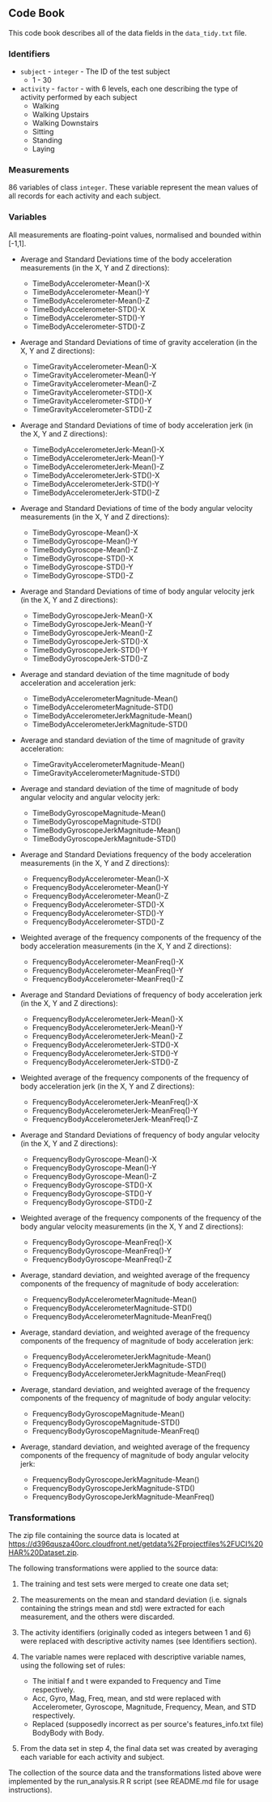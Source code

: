 ## Code Book

This code book describes all of the data fields in the `data_tidy.txt` file.


### Identifiers

 - `subject` - `integer` - The ID of the test subject
   - 1 - 30
 - `activity` - `factor` - with 6 levels, each one describing the type of activity performed by each subject
   - Walking
   - Walking Upstairs
   - Walking Downstairs
   - Sitting
   - Standing
   - Laying
 
### Measurements
 
 86 variables of class `integer`.
 These variable represent the mean values of all records for each activity and each subject.

### Variables 
All measurements are floating-point values, normalised and bounded within [-1,1].

* Average and Standard Deviations time of the body acceleration measurements (in the X, Y and Z directions):
     * TimeBodyAccelerometer-Mean()-X	
     * TimeBodyAccelerometer-Mean()-Y	
     * TimeBodyAccelerometer-Mean()-Z
     * TimeBodyAccelerometer-STD()-X
     * TimeBodyAccelerometer-STD()-Y
     * TimeBodyAccelerometer-STD()-Z

* Average and Standard Deviations of time of gravity acceleration (in the X, Y and Z directions):
    * TimeGravityAccelerometer-Mean()-X
    * TimeGravityAccelerometer-Mean()-Y
    * TimeGravityAccelerometer-Mean()-Z
    * TimeGravityAccelerometer-STD()-X
    * TimeGravityAccelerometer-STD()-Y
    * TimeGravityAccelerometer-STD()-Z

* Average and Standard Deviations of time of body acceleration jerk (in the X, Y and Z directions):
    * TimeBodyAccelerometerJerk-Mean()-X
    * TimeBodyAccelerometerJerk-Mean()-Y
    * TimeBodyAccelerometerJerk-Mean()-Z
    * TimeBodyAccelerometerJerk-STD()-X
    * TimeBodyAccelerometerJerk-STD()-Y
    * TimeBodyAccelerometerJerk-STD()-Z

* Average and Standard Deviations of time of the body angular velocity  measurements (in the X, Y and Z directions):
    * TimeBodyGyroscope-Mean()-X
    * TimeBodyGyroscope-Mean()-Y
    * TimeBodyGyroscope-Mean()-Z
    * TimeBodyGyroscope-STD()-X
    * TimeBodyGyroscope-STD()-Y
    * TimeBodyGyroscope-STD()-Z

* Average and Standard Deviations of time of body angular velocity jerk (in the X, Y and Z directions):
    * TimeBodyGyroscopeJerk-Mean()-X
    * TimeBodyGyroscopeJerk-Mean()-Y
    * TimeBodyGyroscopeJerk-Mean()-Z
    * TimeBodyGyroscopeJerk-STD()-X
    * TimeBodyGyroscopeJerk-STD()-Y
    * TimeBodyGyroscopeJerk-STD()-Z

* Average and standard deviation of the time magnitude of body acceleration and acceleration jerk:
    * TimeBodyAccelerometerMagnitude-Mean()
    * TimeBodyAccelerometerMagnitude-STD()
    * TimeBodyAccelerometerJerkMagnitude-Mean()
    * TimeBodyAccelerometerJerkMagnitude-STD()

* Average and standard deviation of the time of magnitude of gravity acceleration:
    * TimeGravityAccelerometerMagnitude-Mean()
    * TimeGravityAccelerometerMagnitude-STD()

* Average and standard deviation of the time of magnitude of body angular velocity and angular velocity jerk:
    * TimeBodyGyroscopeMagnitude-Mean()
    * TimeBodyGyroscopeMagnitude-STD()
    * TimeBodyGyroscopeJerkMagnitude-Mean()
    * TimeBodyGyroscopeJerkMagnitude-STD()

* Average and Standard Deviations frequency of the body acceleration measurements (in the X, Y and Z directions):
    * FrequencyBodyAccelerometer-Mean()-X
    * FrequencyBodyAccelerometer-Mean()-Y
    * FrequencyBodyAccelerometer-Mean()-Z
    * FrequencyBodyAccelerometer-STD()-X
    * FrequencyBodyAccelerometer-STD()-Y
    * FrequencyBodyAccelerometer-STD()-Z

* Weighted average of the frequency components of the frequency of the body acceleration measurements (in the X, Y and Z directions):
    * FrequencyBodyAccelerometer-MeanFreq()-X
    * FrequencyBodyAccelerometer-MeanFreq()-Y
    * FrequencyBodyAccelerometer-MeanFreq()-Z

* Average and Standard Deviations of frequency of body acceleration jerk (in the X, Y and Z directions):
    * FrequencyBodyAccelerometerJerk-Mean()-X
    * FrequencyBodyAccelerometerJerk-Mean()-Y
    * FrequencyBodyAccelerometerJerk-Mean()-Z
    * FrequencyBodyAccelerometerJerk-STD()-X
    * FrequencyBodyAccelerometerJerk-STD()-Y
    * FrequencyBodyAccelerometerJerk-STD()-Z

* Weighted average of the frequency components of the frequency of body acceleration jerk (in the X, Y and Z directions):
    * FrequencyBodyAccelerometerJerk-MeanFreq()-X
    * FrequencyBodyAccelerometerJerk-MeanFreq()-Y
    * FrequencyBodyAccelerometerJerk-MeanFreq()-Z

* Average and Standard Deviations of frequency of body angular velocity (in the X, Y and Z directions):
    * FrequencyBodyGyroscope-Mean()-X
    * FrequencyBodyGyroscope-Mean()-Y
    * FrequencyBodyGyroscope-Mean()-Z
    * FrequencyBodyGyroscope-STD()-X
    * FrequencyBodyGyroscope-STD()-Y
    * FrequencyBodyGyroscope-STD()-Z

* Weighted average of the frequency components of the frequency of the body angular velocity measurements (in the X, Y and Z directions):
    * FrequencyBodyGyroscope-MeanFreq()-X
    * FrequencyBodyGyroscope-MeanFreq()-Y
    * FrequencyBodyGyroscope-MeanFreq()-Z

* Average, standard deviation, and weighted average of the frequency components of the frequency of magnitude of body acceleration:
    * FrequencyBodyAccelerometerMagnitude-Mean()
    * FrequencyBodyAccelerometerMagnitude-STD()
    * FrequencyBodyAccelerometerMagnitude-MeanFreq()

* Average, standard deviation, and weighted average of the frequency components of the frequency of magnitude of body acceleration jerk:
    * FrequencyBodyAccelerometerJerkMagnitude-Mean()
    * FrequencyBodyAccelerometerJerkMagnitude-STD()
    * FrequencyBodyAccelerometerJerkMagnitude-MeanFreq()

* Average, standard deviation, and weighted average of the frequency components of the frequency of magnitude of body angular velocity:
    * FrequencyBodyGyroscopeMagnitude-Mean()
    * FrequencyBodyGyroscopeMagnitude-STD()
    * FrequencyBodyGyroscopeMagnitude-MeanFreq()

* Average, standard deviation, and weighted average of the frequency components of the frequency of magnitude of body angular velocity jerk:
    * FrequencyBodyGyroscopeJerkMagnitude-Mean()
    * FrequencyBodyGyroscopeJerkMagnitude-STD()
    * FrequencyBodyGyroscopeJerkMagnitude-MeanFreq()

### Transformations
The zip file containing the source data is located at https://d396qusza40orc.cloudfront.net/getdata%2Fprojectfiles%2FUCI%20HAR%20Dataset.zip.

The following transformations were applied to the source data:

1. The training and test sets were merged to create one data set;
2. The measurements on the mean and standard deviation (i.e. signals containing the strings mean and std) were extracted for each measurement,       and the others were discarded.
3. The activity identifiers (originally coded as integers between 1 and 6) were replaced with descriptive activity names (see Identifiers section).
4. The variable names were replaced with descriptive variable names, using the following set of rules:
    - The initial f and t were expanded to Frequency and Time respectively.
    - Acc, Gyro, Mag, Freq, mean, and std were replaced with Accelerometer, Gyroscope, Magnitude, Frequency, Mean, and STD respectively.
    - Replaced (supposedly incorrect as per source's features_info.txt file) BodyBody with Body.

5. From the data set in step 4, the final data set was created by averaging each variable for each activity and subject.

The collection of the source data and the transformations listed above were implemented by the run_analysis.R R script (see README.md file for usage instructions).

